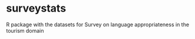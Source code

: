 # surveystats
R package with the datasets for Survey on language appropriateness in the tourism domain
